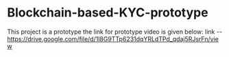 # Blockchain-based-KYC-prototype
This project is a prototype 
the link for prototype video is given below:
link -- https://drive.google.com/file/d/1l8G9TTp6231dqYRLdTPd_qdaj5RJsrFn/view
